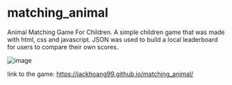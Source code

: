 # matching_animal
Animal Matching Game For Children. A simple children game that was made with html, css and javascript. JSON was used to build a local leaderboard for users to compare their own scores.

![image](https://github.com/jackhoang99/matching_animal/assets/114491294/86e1cbe4-c794-4e33-9d12-5b4bfa25e896)

link to the game: https://jackhoang99.github.io/matching_animal/
